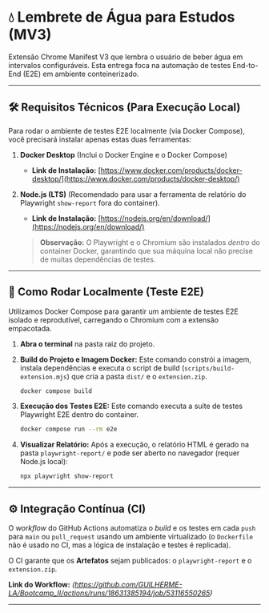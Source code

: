# 💧 Lembrete de Água para Estudos (MV3)

Extensão Chrome Manifest V3 que lembra o usuário de beber água em intervalos configuráveis. Esta entrega foca na automação de testes End-to-End (E2E) em ambiente conteinerizado.

---

## 🛠️ Requisitos Técnicos (Para Execução Local)

Para rodar o ambiente de testes E2E localmente (via Docker Compose), você precisará instalar apenas estas duas ferramentas:

1.  **Docker Desktop** (Inclui o Docker Engine e o Docker Compose)
    * **Link de Instalação:** [https://www.docker.com/products/docker-desktop/](https://www.docker.com/products/docker-desktop/)

2.  **Node.js (LTS)** (Recomendado para usar a ferramenta de relatório do Playwright `show-report` fora do container).
    * **Link de Instalação:** [https://nodejs.org/en/download/](https://nodejs.org/en/download/)
    
    > **Observação:** O Playwright e o Chromium são instalados *dentro* do container Docker, garantindo que sua máquina local não precise de muitas dependências de testes.

---

## 🚀 Como Rodar Localmente (Teste E2E)

Utilizamos Docker Compose para garantir um ambiente de testes E2E isolado e reprodutível, carregando o Chromium com a extensão empacotada.

1.  **Abra o terminal** na pasta raiz do projeto.

2.  **Build do Projeto e Imagem Docker:**
    Este comando constrói a imagem, instala dependências e executa o script de build (`scripts/build-extension.mjs`) que cria a pasta `dist/` e o `extension.zip`.
    ```bash
    docker compose build
    ```

3.  **Execução dos Testes E2E:**
    Este comando executa a suíte de testes Playwright E2E dentro do container.
    ```bash
    docker compose run --rm e2e
    ```

4.  **Visualizar Relatório:**
    Após a execução, o relatório HTML é gerado na pasta `playwright-report/` e pode ser aberto no navegador (requer Node.js local):
    ```bash
    npx playwright show-report
    ```

---

## ⚙️ Integração Contínua (CI)

O *workflow* do GitHub Actions automatiza o *build* e os testes em cada `push` para `main` ou `pull_request` usando um ambiente virtualizado (o `Dockerfile` não é usado no CI, mas a lógica de instalação e testes é replicada).

O CI garante que os **Artefatos** sejam publicados: o `playwright-report` e o `extension.zip`.

**Link do Workflow:**
*(https://github.com/GUILHERME-LA/Bootcamp_II/actions/runs/18631385194/job/53116550265)*

---
